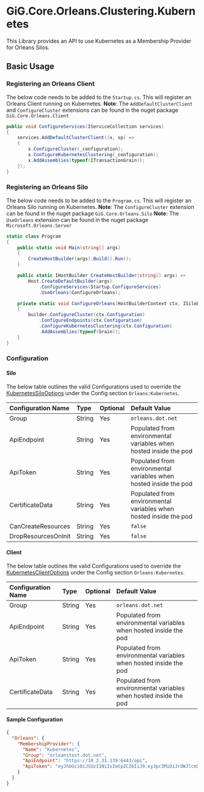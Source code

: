 # GiG.Core.Orleans.Clustering.Kubernetes

This Library provides an API to use Kubernetes as a Membership Provider for Orleans Silos.

## Basic Usage

### Registering an Orleans Client

The below code needs to be added to the `Startup.cs`. This will register an Orleans Client running on Kubernetes.
**Note**: The `AddDefaultClusterClient` and `ConfigureCluster` extensions can be found in the nuget package ```GiG.Core.Orleans.Client```

```csharp
public void ConfigureServices(IServiceCollection services)
{
    services.AddDefaultClusterClient((x, sp) =>
    {               
        x.ConfigureCluster(_configuration);
        x.ConfigureKubernetesClustering(_configuration);
        x.AddAssemblies(typeof(ITransactionGrain));
    });
}
```

### Registering an Orleans Silo

The below code needs to be added to the `Program.cs`. This will register an Orleans Silo running on Kubernetes.
**Note**: The `ConfigureCluster` extension can be found in the nuget package ```GiG.Core.Orleans.Silo```
**Note**: The `UseOrleans` extension can be found in the nuget package ```Microsoft.Orleans.Server```

```csharp
static class Program
{
    public static void Main(string[] args)
    {
        CreateHostBuilder(args).Build().Run();
    }

    public static IHostBuilder CreateHostBuilder(string[] args) =>
        Host.CreateDefaultBuilder(args)                                
            .ConfigureServices(Startup.ConfigureServices)
            .UseOrleans(ConfigureOrleans);

    private static void ConfigureOrleans(HostBuilderContext ctx, ISiloBuilder builder)
    {
        builder.ConfigureCluster(ctx.Configuration)               
            .ConfigureEndpoints(ctx.Configuration)
            .ConfigureKubernetesClustering(ctx.Configuration)
            .AddAssemblies(typeof(Grain));
    }
} 
```

### Configuration

#### Silo

The below table outlines the valid Configurations used to override the [KubernetesSiloOptions](../src/GiG.Core.Orleans.Clustering.Kubernetes/Abstractions/KubernetesSiloOptions.cs) under the Config section `Orleans:Kubernetes`.

| Configuration Name  | Type   | Optional | Default Value                                                     |
|:--------------------|:-------|:---------|:------------------------------------------------------------------|
| Group               | String | Yes      | `orleans.dot.net`                                                 |
| ApiEndpoint         | String | Yes      | Populated from environmental variables when hosted inside the pod |
| ApiToken            | String | Yes      | Populated from environmental variables when hosted inside the pod |
| CertificateData     | String | Yes      | Populated from environmental variables when hosted inside the pod |
| CanCreateResources  | String | Yes      | `false`                                                           |
| DropResourcesOnInit | String | Yes      | `false`                                                           |

#### Client

The below table outlines the valid Configurations used to override the [KubernetesClientOptions](../src/GiG.Core.Orleans.Clustering.Kubernetes/Abstractions/KubernetesClientOptions.cs) under the Config section `Orleans:Kubernetes`.

| Configuration Name  | Type   | Optional | Default Value                                                     |
|:--------------------|:-------|:---------|:------------------------------------------------------------------|
| Group               | String | Yes      | `orleans.dot.net`                                                 |
| ApiEndpoint         | String | Yes      | Populated from environmental variables when hosted inside the pod |
| ApiToken            | String | Yes      | Populated from environmental variables when hosted inside the pod |
| CertificateData     | String | Yes      | Populated from environmental variables when hosted inside the pod |

#### Sample Configuration

```json
{
  "Orleans": {
    "MembershipProvider": {
      "Name": "Kubernetes",
      "Group": "orleanstest.dot.net",
      "ApiEndpoint": "https://10.2.31.139:6443/api",
      "ApiToken": "eyJhbGciOiJSUzI1NiIsImtpZCI6IiJ9.eyJpc3MiOiJrdWJlcm5l0Iiwia3ViZXJuZXRlcy5pby9zZXJ2aWNlYWNjb3VudC9uYW1lc3BhY2UiOiJvcmxlYW5zdGVzdCIsImt1YmVybmV0ZXMuaW8vc2VydmljZWFjY291bnQvc2VjcmV0Lm5hbWUiOiJkZWZhdWx0LXRva2VuLWxwZDY3Iiwia3ViZXJuZXRlcy5pby9zZXJ2aWNlYWNjb3VudC9zZXJ2aWNlLWFjY291bnQubmFtZSI6ImRlZmF1bHQiLCJrdWJlcm5ldGVzLmlvL3NlcnZpY2VhY2NvdW50L3NlcnZpY2UtYWNjb3VudC51aWQiOiJhNjUxM2JjNi0wNmU1LTExZWEtYWI5MS1iODI3ZWJmNDhkMTAiLCJzdWIiOiJzeXN0ZW06c2VydmljZWFjY291bnQ6b3JsZWFuc3Rlc3Q6ZGVmYXVsdCJ9.eKLMILeRJdZRSf0S4flIfdM-cfomtc2WHbGnpLtubA-0g1-2QzVfyBxmRDUIIS8jpZs6x5wbP5fxy_ZFPIWHVhbBklqfMWmiix0iQoPi2vdzoIM7ofkKA6PRXahilpDuab2fwDaIOY6BDmJ8_ja-EdyFAjzcfAgZp71dtwmVM5YJJCWdMlqc4ifzjXt_ia6VP-17yG2mqY4-swSmMCulobr7rMHZQVrJlSGXstqwhKJP6KwFHmc52Sg184hECrEZ-kZnfJFIpWbeIX82mj6HDpONFDIBvOphn8hraAaVa3XwI70Zx7hMJza-L7zB7f-ZwK_189naNij-m5AUmMN-dg"
    }
  }
}
```